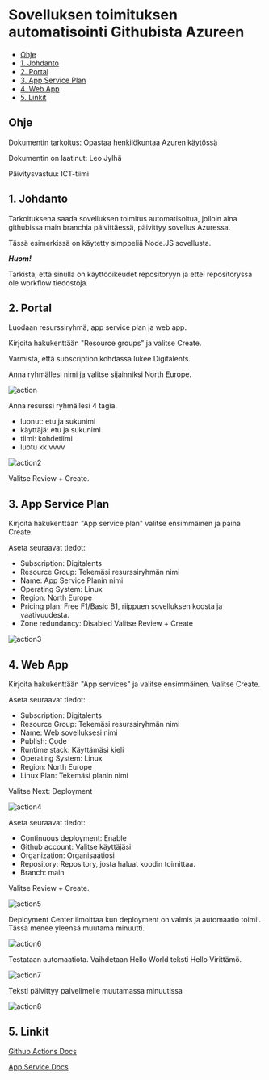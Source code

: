 # Sovelluksen toimituksen automatisointi Githubista Azureen


- [Ohje](#ohje)
- [1. Johdanto](#1-johdanto)
- [2. Portal](#2-portal)
- [3. App Service Plan](#3-app-service-plan)
- [4. Web App](#4-web-app)
- [5. Linkit](#5-linkit)

## Ohje

Dokumentin tarkoitus: Opastaa henkilökuntaa Azuren käytössä

Dokumentin on laatinut: Leo Jylhä

Päivitysvastuu: ICT-tiimi

## 1. Johdanto

Tarkoituksena saada sovelluksen toimitus automatisoitua, jolloin aina githubissa main branchia päivittäessä, päivittyy sovellus Azuressa. 

Tässä esimerkissä on käytetty simppeliä Node.JS sovellusta.

***Huom!***

Tarkista, että sinulla on käyttöoikeudet repositoryyn ja ettei repositoryssa ole workflow tiedostoja.

## 2. Portal

Luodaan resurssiryhmä, app service plan ja web app.

Kirjoita hakukenttään "Resource groups" ja valitse Create.

Varmista, että subscription kohdassa lukee Digitalents.

Anna ryhmällesi nimi ja valitse sijainniksi North Europe.

![action](../kuvat/action.png)


Anna resurssi ryhmällesi 4 tagia.
- luonut: etu ja sukunimi
- käyttäjä: etu ja sukunimi
- tiimi: kohdetiimi
- luotu kk.vvvv

![action2](../kuvat/action2.png)

Valitse Review + Create.


## 3. App Service Plan

Kirjoita hakukenttään "App service plan" valitse ensimmäinen ja paina Create.

Aseta seuraavat tiedot:

- Subscription: Digitalents
- Resource Group: Tekemäsi resurssiryhmän nimi
- Name: App Service Planin nimi
- Operating System: Linux
- Region: North Europe
- Pricing plan: Free F1/Basic B1, riippuen sovelluksen koosta ja vaativuudesta.
- Zone redundancy: Disabled
  Valitse Review + Create

![action3](../kuvat/action3.png)

## 4. Web App

Kirjoita hakukenttään "App services" ja valitse ensimmäinen. Valitse Create.

Aseta seuraavat tiedot:

- Subscription: Digitalents
- Resource Group: Tekemäsi resurssiryhmän nimi
- Name: Web sovelluksesi nimi
- Publish: Code
- Runtime stack: Käyttämäsi kieli
- Operating System: Linux
- Region: North Europe
- Linux Plan: Tekemäsi planin nimi

Valitse Next: Deployment

![action4](../kuvat/action4.png)

Aseta seuraavat tiedot:

- Continuous deployment: Enable
- Github account: Valitse käyttäjäsi
- Organization: Organisaatiosi
- Repository: Repository, josta haluat koodin toimittaa.
- Branch: main

Valitse Review + Create.

![action5](../kuvat/action5.png)

Deployment Center ilmoittaa kun deployment on valmis ja automaatio toimii. Tässä menee yleensä muutama minuutti.

![action6](../kuvat/action6.png)

Testataan automaatiota.
Vaihdetaan Hello World teksti Hello Virittämö.

![action7](../kuvat/actions7.png)

Teksti päivittyy palvelimelle muutamassa minuutissa

![action8](../kuvat/actions8.png)

## 5. Linkit


[Github Actions Docs](https://docs.github.com/en/actions)


[App Service Docs](https://learn.microsoft.com/en-us/azure/app-service/)
